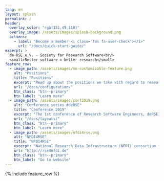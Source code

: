 ```yaml
---
lang: en
layout: splash
permalink: /
header:
  overlay_color: "rgb(151,49,110)"
  overlay_image: /assets/images/splash-background.png
  actions:
    - label: "Become a member <i class='fas fa-user-check'></i>"
      url: "/docs/quick-start-guide/"
excerpt: >
  de-RSE e.V. - Society for Research Software<br/>
  <small>Better software = better research</small>
feature_row:
  - image_path: /assets/images/mm-customizable-feature.png
    alt: "Positions"
    title: "Positions"
    excerpt: "Read up about the positions we take with regard to research software and the people involved in it."
    url: "/docs/configuration/"
    btn_class: "btn--primary"
    btn_label: "Learn more"
  - image_path: /assets/images/conf2019.png
    alt: "Conference series #deRSE"
    title: "Conference 2019"
    excerpt: "The 1st conference of Research Software Engineers, deRSE19, was held in June 2019 in Potsdam."
    url: "/docs/layouts/"
    btn_class: "btn--primary"
    btn_label: "Learn more"
  - image_path: /assets/images/nfdi4rse.png
    alt: "NFDI4RSE"
    title: "NFDI4RSE"
    excerpt: "National Research Data Infrastructure (NFDI) consortium for research software, led by the de-RSE community."
    url: "http://rse4nfdi.de"
    btn_class: "btn--primary"
    btn_label: "Go to website"      
---
```


{% include feature_row %}